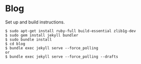 # Blog

Set up and build instructions.
```
$ sudo apt-get install ruby-full build-essential zlib1g-dev
$ sudo gem install jekyll bundler
$ sudo bundle install
$ cd blog
$ bundle exec jekyll serve --force_polling
or
$ bundle exec jekyll serve --force_polling --drafts
```
